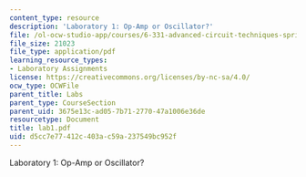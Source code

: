 ```yaml
---
content_type: resource
description: 'Laboratory 1: Op-Amp or Oscillator?'
file: /ol-ocw-studio-app/courses/6-331-advanced-circuit-techniques-spring-2002/d5cc7e77412c403ac59a237549bc952f_lab1.pdf
file_size: 21023
file_type: application/pdf
learning_resource_types:
- Laboratory Assignments
license: https://creativecommons.org/licenses/by-nc-sa/4.0/
ocw_type: OCWFile
parent_title: Labs
parent_type: CourseSection
parent_uid: 3675e13c-ad05-7b71-2770-47a1006e36de
resourcetype: Document
title: lab1.pdf
uid: d5cc7e77-412c-403a-c59a-237549bc952f
---
```

Laboratory 1: Op-Amp or Oscillator?